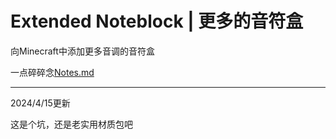 # Extended Noteblock | 更多的音符盒

向Minecraft中添加更多音调的音符盒

一点碎碎念[Notes.md](Notes.md)

---

2024/4/15更新

这是个坑，还是老实用材质包吧
